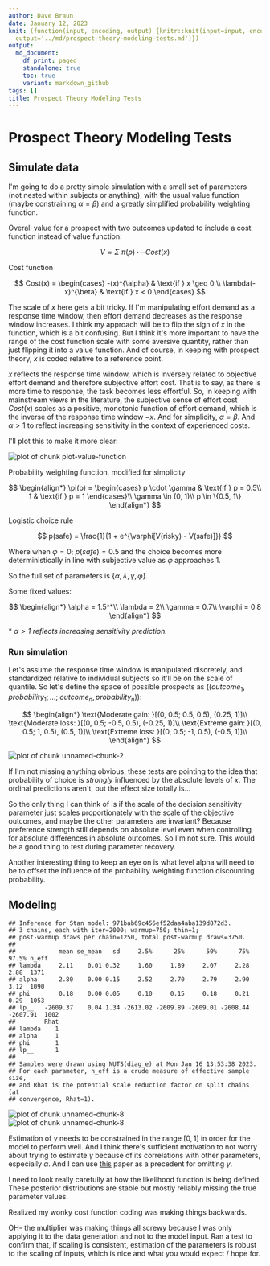 ```yaml
---
author: Dave Braun
date: January 12, 2023
knit: (function(input, encoding, output) {knitr::knit(input=input, encoding = encoding,
  output='../md/prospect-theory-modeling-tests.md')})
output:
  md_document:
    df_print: paged
    standalone: true
    toc: true
    variant: markdown_github
tags: []
title: Prospect Theory Modeling Tests
---
```

   
# Prospect Theory Modeling Tests   
   
## Simulate data   
   
I'm going to do a pretty simple simulation with a small set of parameters (not nested within subjects or anything), with the usual value function (maybe constraining $\alpha = \beta$) and a greatly simplified probability weighting function.   
   
Overall value for a prospect with two outcomes updated to include a cost function instead of value function:   
   
$$
V = \Sigma~\pi(p)\cdot -Cost(x)
$$   
   
Cost function   
   
$$
Cost(x) = \begin{cases}
-(x)^{\alpha} & \text{if } x \geq 0 \\
\lambda(-x)^{\beta} & \text{if } x < 0
\end{cases}
$$   
   
The scale of $x$ here gets a bit tricky. If I'm manipulating effort demand as a response time window, then effort demand decreases as the response window increases. I think my approach will be to flip the sign of $x$ in the function, which is a bit confusing. But I think it's more important to have the range of the cost function scale with some aversive quantity, rather than just flipping it into a value function. And of course, in keeping with prospect theory, $x$ is coded relative to a reference point.   
   
$x$ reflects the response time window, which is inversely related to objective effort demand and therefore subjective effort cost. That is to say, as there is more time to response, the task becomes less effortful. So, in keeping with mainstream views in the literature, the subjective sense of effort cost $Cost(x)$ scales as a positive, monotonic function of effort demand, which is the inverse of the response time window $-x$. And for simplicity, $\alpha = \beta$. And $\alpha > 1$ to reflect increasing sensitivity in the context of experienced costs.   
   
I'll plot this to make it more clear:   
   
<img src="figures/plot-value-function-1.png" title="plot of chunk plot-value-function" alt="plot of chunk plot-value-function" style="display: block; margin: auto;" />   
   
   
Probability weighting function, modified for simplicity   
   
   
$$
\begin{align*}
\pi(p) = \begin{cases}
p \cdot \gamma & \text{if } p = 0.5\\
1 & \text{if } p = 1
\end{cases}\\
\gamma \in (0, 1)\\
p \in \{0.5, 1\}
\end{align*}
$$   
   
Logistic choice rule   
   
   
$$
p(safe) = \frac{1}{1 + e^{\varphi[V(risky) - V(safe)]}}
$$   
   
Where when $\varphi=0;~p(safe)=0.5$ and the choice becomes more   
deterministically in line with subjective value as $\varphi$ approaches $1$.   
   
So the full set of parameters is $\{\alpha, \lambda, \gamma, \varphi\}$.   
   
Some fixed values:   
   
   
$$
\begin{align*}
\alpha = 1.5^*\\
\lambda = 2\\
\gamma = 0.7\\
\varphi = 0.8
\end{align*}
$$   
   
\* *$\alpha>1$ reflects increasing sensitivity prediction.*   
   
### Run simulation   
   
Let's assume the response time window is manipulated discretely, and standardized relative to individual subjects so it'll be on the scale of quantile. So let's define the space of possible prospects as ($(outcome_1, probability_1; \ldots;~outcome_n, probability_n)$):   
   
   
$$
\begin{align*}
\text{Moderate gain: }[(0, 0.5; 0.5, 0.5), (0.25, 1)]\\
\text{Moderate loss: }[(0, 0.5; -0.5, 0.5), (-0.25, 1)]\\
\text{Extreme gain: }[(0, 0.5; 1, 0.5), (0.5, 1)]\\
\text{Extreme loss: }[(0, 0.5; -1, 0.5), (-0.5, 1)]\\
\end{align*}
$$   
   
   
<img src="figures/unnamed-chunk-2-1.png" title="plot of chunk unnamed-chunk-2" alt="plot of chunk unnamed-chunk-2" style="display: block; margin: auto;" />   
    
   
   
If I'm not missing anything obvious, these tests are pointing to the idea that probability of choice is *strongly* influenced by the absolute levels of $x$. The ordinal predictions aren't, but the effect size totally is...   
   
So the only thing I can think of is if the scale of the decision sensitivity parameter just scales proportionately with the scale of the objective outcomes, and maybe the other parameters are invariant? Because preference strength still depends on absolute level even when controlling for absolute differences in absolute outcomes. So I'm not sure. This would be a good thing to test during parameter recovery.   
   
Another interesting thing to keep an eye on is what level alpha will need to be to offset the influence of the probability weighting function discounting probability.   
   
## Modeling   
   
   
   
   
   
   
   
   
   
   
```
## Inference for Stan model: 971bab69c456ef52daa4aba139d872d3.
## 3 chains, each with iter=2000; warmup=750; thin=1; 
## post-warmup draws per chain=1250, total post-warmup draws=3750.
## 
##            mean se_mean   sd     2.5%      25%      50%      75%    97.5% n_eff
## lambda     2.11    0.01 0.32     1.60     1.89     2.07     2.28     2.88  1371
## alpha      2.80    0.00 0.15     2.52     2.70     2.79     2.90     3.12  1090
## phi        0.18    0.00 0.05     0.10     0.15     0.18     0.21     0.29  1053
## lp__   -2609.37    0.04 1.34 -2613.02 -2609.89 -2609.01 -2608.44 -2607.91  1002
##        Rhat
## lambda    1
## alpha     1
## phi       1
## lp__      1
## 
## Samples were drawn using NUTS(diag_e) at Mon Jan 16 13:53:38 2023.
## For each parameter, n_eff is a crude measure of effective sample size,
## and Rhat is the potential scale reduction factor on split chains (at 
## convergence, Rhat=1).
```
   
   
   
   
<img src="figures/unnamed-chunk-8-1.png" title="plot of chunk unnamed-chunk-8" alt="plot of chunk unnamed-chunk-8" style="display: block; margin: auto;" /><img src="figures/unnamed-chunk-8-2.png" title="plot of chunk unnamed-chunk-8" alt="plot of chunk unnamed-chunk-8" style="display: block; margin: auto;" />   
   
   
Estimation of $\gamma$ needs to be constrained in the range $[0, 1]$ in order for the model to perform well. And I think there's sufficient motivation to not worry about trying to estimate $\gamma$ because of its correlations with other parameters, especially $\alpha$. And I can use [this](https://osf.io/npd54) paper as a precedent for omitting $\gamma$.   
   
I need to look really carefully at how the likelihood function is being defined.   
These posterior distributions are stable but mostly reliably missing the true   
parameter values.   
   
   
Realized my wonky cost function coding was making things backwards.   
   
OH- the multiplier was making things all screwy because I was only applying it to the data generation and not to the model input. Ran a test to confirm that, if scaling is consistent, estimation of the parameters is robust to the scaling of inputs, which is nice and what you would expect / hope for.